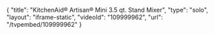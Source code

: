 {
    "title": "KitchenAid&reg; Artisan&reg; Mini 3.5 qt. Stand Mixer",
    "type": "solo",
    "layout": "iframe-static",
    "videoId": "109999962",
    "url": "\/tvpembed\/109999962"
}